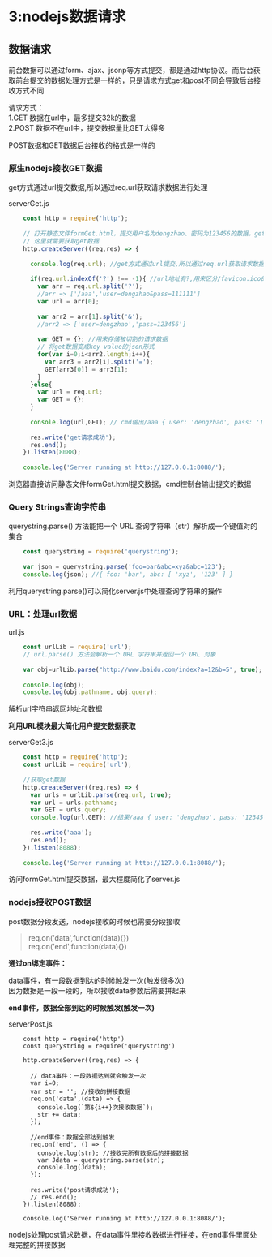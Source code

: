 # 3:nodejs数据请求

## 数据请求

前台数据可以通过form、ajax、jsonp等方式提交，都是通过http协议。而后台获取前台提交的数据处理方式是一样的，只是请求方式get和post不同会导致后台接收方式不同  

请求方式：  
1.GET  数据在url中，最多提交32k的数据  
2.POST 数据不在url中，提交数据量比GET大得多  

POST数据和GET数据后台接收的格式是一样的

### 原生nodejs接收GET数据

get方式通过url提交数据,所以通过req.url获取请求数据进行处理  

serverGet.js
```js
	const http = require('http');
	
	// 打开静态文件formGet.html，提交用户名为dengzhao、密码为123456的数据，get方式提交后url为/aaa?user=dengzhao&pass=111111
	// 这里就需要获取get数据
	http.createServer((req,res) => {
	
	  console.log(req.url); //get方式通过url提交,所以通过req.url获取请求数据
	
	  if(req.url.indexOf('?') !== -1){ //url地址有?,用来区分/favicon.ico的情况
	    var arr = req.url.split('?');
	    //arr => ['/aaa','user=dengzhao&pass=111111']
	    var url = arr[0];
	    
	    var arr2 = arr[1].split('&');
	    //arr2 => ['user=dengzhao','pass=123456']
	
	    var GET = {}; //用来存储被切割的请求数据
	    // 将get数据变成key value的json形式
	    for(var i=0;i<arr2.length;i++){
	      var arr3 = arr2[i].split('=');
	      GET[arr3[0]] = arr3[1];
	    }
	  }else{
	    var url = req.url;
	    var GET = {};
	  }
	  
	  console.log(url,GET); // cmd输出/aaa { user: 'dengzhao', pass: '123456' }
	
	  res.write('get请求成功');
	  res.end();
	}).listen(8088);
	
	console.log('Server running at http://127.0.0.1:8088/');
```
浏览器直接访问静态文件formGet.html提交数据，cmd控制台输出提交的数据

### Query Strings查询字符串

querystring.parse() 方法能把一个 URL 查询字符串（str）解析成一个键值对的集合  

```js
	const querystring = require('querystring');
	
	var json = querystring.parse('foo=bar&abc=xyz&abc=123');
	console.log(json); //{ foo: 'bar', abc: [ 'xyz', '123' ] }
```

利用querystring.parse()可以简化server.js中处理查询字符串的操作

### URL：处理url数据

url.js  

```js
	const urlLib = require('url');
	// url.parse() 方法会解析一个 URL 字符串并返回一个 URL 对象
	
	var obj=urlLib.parse("http://www.baidu.com/index?a=12&b=5", true); //true时query属性会解析成一个对象，而不是一个字符串
	
	console.log(obj);
	console.log(obj.pathname, obj.query);
```
解析url字符串返回地址和数据

**利用URL模块最大简化用户提交数据获取**

serverGet3.js

```js
	const http = require('http');
	const urlLib = require('url');
	
	//获取get数据
	http.createServer((req,res) => {
	  var urls = urlLib.parse(req.url, true);
	  var url = urls.pathname;
	  var GET = urls.query;
	  console.log(url,GET); //结果/aaa { user: 'dengzhao', pass: '123456' }
	
	  res.write('aaa');
	  res.end();
	}).listen(8088);
	
	console.log('Server running at http://127.0.0.1:8088/');
```
访问formGet.html提交数据，最大程度简化了server.js

### nodejs接收POST数据  

post数据分段发送，nodejs接收的时候也需要分段接收  

> req.on('data',function(data){})  
> req.on('end',function(data){})  

**通过on绑定事件：**  

data事件，有一段数据到达的时候触发一次(触发很多次)  
因为数据是一段一段的，所以接收data参数后需要拼起来  

**end事件，数据全部到达的时候触发(触发一次)**  

serverPost.js  

```
	const http = require('http')
	const querystring = require('querystring')
	
	http.createServer((req,res) => {
	
	  // data事件：一段数据达到就会触发一次
	  var i=0;
	  var str = ''; //接收的拼接数据
	  req.on('data',(data) => {
	    console.log(`第${i++}次接收数据`);
	    str += data;
	  });
	
	  //end事件：数据全部达到触发
	  req.on('end', () => {
	    console.log(str); //接收完所有数据后的拼接数据
	    var Jdata = querystring.parse(str);
	    console.log(Jdata);
	  });
	
	  res.write('post请求成功');
	  // res.end();
	}).listen(8088);
	
	console.log('Server running at http://127.0.0.1:8088/');
```
nodejs处理post请求数据，在data事件里接收数据进行拼接，在end事件里面处理完整的拼接数据